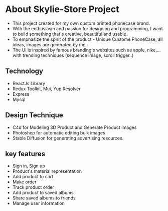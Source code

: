 # About Skylie-Store Project
* This project created for my own custom printed phonecase brand. 
* With the enthusiasm and passion for designing and programming, I want to build something that's creative, beautiful and usable.
* To emphasize the spirit of the product - Unique Custome PhoneCase, all ideas, images are generated by me.
* The UI is inspired by famous branding's websites such as apple, nike,... with trending techniques (sequence image, scroll trigger..)
## Technology
* ReactJs Library
* Redux Toolkit, Mui, Yup Resolver
* Express
* Mysql
## Design Technique
* C4d for Modeling 3D Product and Generate Product Images
* Photoshop for automatic editing bulk images
* Stable Diffusion for generating advertising resources.

## key features
* Sign in, Sign up
* Product's material representation
* Add product to cart
* Make order
* Track product order
* Add product to saved albums
* Share saved albums to friends
* Manage user information


